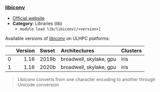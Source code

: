 ### [libiconv](https://www.gnu.org/software/libiconv)

* [Official website](https://www.gnu.org/software/libiconv)
* __Category__: Libraries (lib)
    -  `module load lib/libiconv[/<version>]`

Available versions of [libiconv](https://www.gnu.org/software/libiconv) on ULHPC platforms:

|    |   Version | Swset   | Architectures           | Clusters   |
|---:|----------:|:--------|:------------------------|:-----------|
|  0 |      1.16 | 2019b   | broadwell, skylake, gpu | iris       |
|  1 |      1.16 | 2020b   | broadwell, skylake, gpu | iris       |

> Libiconv converts from one character encoding to another through Unicode conversion
